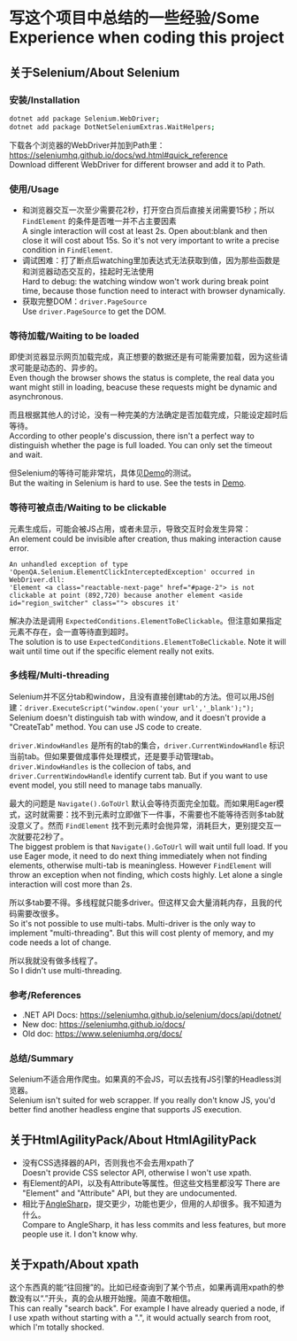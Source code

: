 # 写这个项目中总结的一些经验/Some Experience when coding this project

## 关于Selenium/About Selenium

### 安装/Installation

```bash
dotnet add package Selenium.WebDriver;
dotnet add package DotNetSeleniumExtras.WaitHelpers;
```

下载各个浏览器的WebDriver并加到Path里：<https://seleniumhq.github.io/docs/wd.html#quick_reference>\
Download different WebDriver for different browser and add it to Path.

### 使用/Usage

* 和浏览器交互一次至少需要花2秒，打开空白页后直接关闭需要15秒；所以 `FindElement` 的条件是否唯一并不占主要因素\
  A single interaction will cost at least 2s. Open about:blank and then close it will cost about 15s. So it's not very important to write a precise condition in `FindElement`.
* 调试困难：打了断点后watching里加表达式无法获取到值，因为那些函数是和浏览器动态交互的，挂起时无法使用\
  Hard to debug: the watching window won't work during break point time, because those function need to interact with browser dynamically.
* 获取完整DOM：`driver.PageSource`\
  Use `driver.PageSource` to get the DOM.

### 等待加载/Waiting to be loaded

即使浏览器显示网页加载完成，真正想要的数据还是有可能需要加载，因为这些请求可能是动态的、异步的。\
Even though the browser shows the status is complete, the real data you want might still in loading, beacuse these requests might be dynamic and asynchronous.

而且根据其他人的讨论，没有一种完美的方法确定是否加载完成，只能设定超时后等待。\
According to other people's discussion, there isn't a perfect way to distinguish whether the page is full loaded. You can only set the timeout and wait.

但Selenium的等待可能非常坑，具体见[Demo](./Demo)的测试。\
But the waiting in Selenium is hard to use. See the tests in [Demo](./Demo).

### 等待可被点击/Waiting to be clickable

元素生成后，可能会被JS占用，或者未显示，导致交互时会发生异常：\
An element could be invisible after creation, thus making interaction cause error.

```output
An unhandled exception of type 'OpenQA.Selenium.ElementClickInterceptedException' occurred in WebDriver.dll:
'Element <a class="reactable-next-page" href="#page-2"> is not clickable at point (892,720) because another element <aside id="region_switcher" class=""> obscures it'
```

解决办法是调用 `ExpectedConditions.ElementToBeClickable`。但注意如果指定元素不存在，会一直等待直到超时。\
The solution is to use `ExpectedConditions.ElementToBeClickable`. Note it will wait until time out if the specific element really not exits.

### 多线程/Multi-threading

Selenium并不区分tab和window，且没有直接创建tab的方法。但可以用JS创建：`driver.ExecuteScript("window.open('your url','_blank');");`\
Selenium doesn't distinguish tab with window, and it doesn't provide a "CreateTab" method. You can use JS code to create.

`driver.WindowHandles` 是所有的tab的集合，`driver.CurrentWindowHandle` 标识当前tab。但如果要做成事件处理模式，还是要手动管理tab。\
`driver.WindowHandles` is the collecion of tabs, and `driver.CurrentWindowHandle` identify current tab. But if you want to use event model, you still need to manage tabs manually.

最大的问题是 `Navigate().GoToUrl` 默认会等待页面完全加载。而如果用Eager模式，这时就需要：找不到元素时立即做下一件事，不需要也不能等待否则多tab就没意义了。然而 `FindElement` 找不到元素时会抛异常，消耗巨大，更别提交互一次就要花2秒了。\
The biggest problem is that `Navigate().GoToUrl` will wait until full load. If you use Eager mode, it need to do next thing immediately when not finding elements, otherwise multi-tab is meaningless. However `FindElement` will throw an exception when not finding, which costs highly. Let alone a single interaction will cost more than 2s.

所以多tab要不得。多线程就只能多driver。但这样又会大量消耗内存，且我的代码需要改很多。\
So it's not possible to use multi-tabs. Multi-driver is the only way to implement "multi-threading". But this will cost plenty of memory, and my code needs a lot of change.

所以我就没有做多线程了。\
So I didn't use multi-threading.

### 参考/References

* .NET API Docs: <https://seleniumhq.github.io/selenium/docs/api/dotnet/>
* New doc: <https://seleniumhq.github.io/docs/>
* Old doc: <https://www.seleniumhq.org/docs/>

### 总结/Summary

Selenium不适合用作爬虫。如果真的不会JS，可以去找有JS引擎的Headless浏览器。\
Selenium isn't suited for web scrapper. If you really don't know JS, you'd better find another headless engine that supports JS execution.

## 关于HtmlAgilityPack/About HtmlAgilityPack

* 没有CSS选择器的API，否则我也不会去用xpath了\
  Doesn't provide CSS selector API, otherwise I won't use xpath.
* 有Element的API，以及有Attribute等属性。但这些文档里都没写
  There are "Element" and "Attribute" API, but they are undocumented.
* 相比于[AngleSharp](https://anglesharp.github.io/)，提交更少，功能也更少，但用的人却很多。我不知道为什么。\
  Compare to AngleSharp, it has less commits and less features, but more people use it. I don't know why.

## 关于xpath/About xpath

这个东西真的能“往回搜”的。比如已经查询到了某个节点，如果再调用xpath的参数没有以“.”开头，真的会从根开始搜。简直不敢相信。\
This can really "search back". For example I have already queried a node, if I use xpath without starting with a ".", it would actually search from root, which I'm totally shocked.
